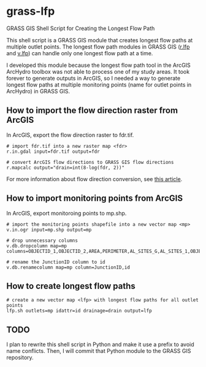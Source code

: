 # grass-lfp
GRASS GIS Shell Script for Creating the Longest Flow Path

This shell script is a GRASS GIS module that creates longest flow paths at multiple outlet points. The longest flow path modules in GRASS GIS ([r.lfp](https://grass.osgeo.org/grass72/manuals/addons/r.lfp.html) and [v.lfp](https://grass.osgeo.org/grass72/manuals/addons/v.lfp.html)) can handle only one longest flow path at a time.

I developed this module because the longest flow path tool in the ArcGIS ArcHydro toolbox was not able to process one of my study areas. It took forever to generate outputs in ArcGIS, so I needed a way to generate longest flow paths at multiple monitoring points (name for outlet points in ArcHydro) in GRASS GIS.

## How to import the flow direction raster from ArcGIS

In ArcGIS, export the flow direction raster to fdr.tif.

```
# import fdr.tif into a new raster map <fdr>
r.in.gdal input=fdr.tif output=fdr

# convert ArcGIS flow directions to GRASS GIS flow directions
r.mapcalc output="drain=int(8-log(fdr, 2))"
```

For more information about flow direction conversion, see [this article](https://idea.isnew.info/how-to-import-arcgis-flow-direction-into-grass-gis.html).

## How to import monitoring points from ArcGIS

In ArcGIS, export monitoroing points to mp.shp.

```
# import the monitoring points shapefile into a new vector map <mp>
v.in.ogr input=mp.shp output=mp

# drop unnecessary columns
v.db.dropcolumn map=mp columns=OBJECTID_1,OBJECTID_2,AREA,PERIMETER,AL_SITES_G,AL_SITES_1,OBJECTID,STATION_NO,SNAME,DA_MI2,SGRF1_ID,REALTIME,NONET_REAL,FIRSTYEAR,YEARSREC,HCDN,HBM,DISTRICT,STATE,AGENCY,NASQAN2,BENCHMRK,NAWQALIP,ONREACH,MATCHID,COMPACT,BORDER,NWS_SITE,NRCS_SITE,HUC6_MVPSI,SENTINEL_S,FURNISHED,HUC6,USGS_SITE,WHO,PROPOSED,SITE_TYPE,QW_SITE,ACTIVE_K,SITE_STATU,SCORE,ID,POLYGONID,SCALE,ANGLE,HydroID,GageID,HydroCode,FType,Name,RiverID

# rename the JunctionID column to id
v.db.renamecolumn map=mp column=JunctionID,id
```

## How to create longest flow paths

```
# create a new vector map <lfp> with longest flow paths for all outlet points
lfp.sh outlets=mp idattr=id drainage=drain output=lfp
```

## TODO

I plan to rewrite this shell script in Python and make it use a prefix to avoid name conflicts. Then, I will commit that Python module to the GRASS GIS repository.
